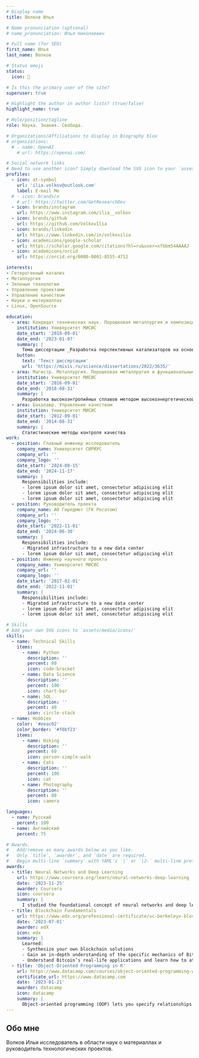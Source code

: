 ```yaml
---
# Display name
title: Волков Илья

# Name pronunciation (optional)
# name_pronunciation: Илья Николаевич

# Full name (for SEO)
first_name: Илья
last_name: Волков

# Status emoji
status:
  icon: 🐑

# Is this the primary user of the site?
superuser: true

# Highlight the author in author lists? (true/false)
highlight_name: true

# Role/position/tagline
role: Наука. Знания. Свобода.

# Organizations/Affiliations to display in Biography blox
# organizations:
  # - name: OpenAI
    # url: https://openai.com/

# Social network links
# Need to use another icon? Simply download the SVG icon to your `assets/media/icons/` folder.
profiles:
  - icon: at-symbol
    url: 'ilia.volkov@outlook.com'
    label: E-mail Me
  # - icon: brands/x
    # url: https://twitter.com/GetResearchDev
  - icon: brands/instagram
    url: https://www.instagram.com/ilia__volkov
  - icon: brands/github
    url: https://github.com/VolkovIlia
  - icon: brands/linkedin
    url: https://www.linkedin.com/in/volkovilia
  - icon: academicons/google-scholar
    url: https://scholar.google.com/citations?hl=ru&user=xfbbm54AAAAJ
  - icon: academicons/orcid
    url: https://orcid.org/0000-0001-8555-4712

interests:
- Гетерогенный катализ
- Металлургия
- Зеленые технологии
- Управление проектами
- Управление качеством
- Науки о материаллах
- Linux, OpenSource

education:
  - area: Кандидат технических наук. Порошковая металлургия и композиционные материалы
    institution: Университет МИСИС
    date_start: '2018-09-01'
    date_end: '2023-01-07'
    summary: |
      Тема диссертации _Разработка перспективных катализаторов на основе гетерогенных наноструктур нитрида бора_. Научный руководитель [Профессор Штанский Д.В.](https://misis.ru/science/community/scientists/3493/). Результаты отражены на пяти конференциях и в трех рецензируемых журналах.
    button:
      text: 'Текст диссертации'
      url: 'https://misis.ru/science/dissertations/2022/3635/'
  - area: Магистр. Металлургия. Порошковая металлругия и функциональные покрытия
    institution: Университет МИСИС
    date_start: '2016-09-01'
    date_end: '2018-08-31'
    summary: | 
      Разработка высокоэнтропийных сплавов методом высокоэнергетической механической обработки
  - area: Бакалавр. Управление качеством
    institution: Университет МИСИС
    date_start: '2012-09-01'
    date_end: '2014-08-31'
    summary: |
      Статистические методы контроля качества
work:
  - position: Главный инженер исследователь
    company_name: Университет СИРИУС
    company_url: ''
    company_logo: ''
    date_start: '2024-08-15'
    date_end: '2024-11-17'
    summary: |
      Responsibilities include:
      - lorem ipsum dolor sit amet, consectetur adipiscing elit
      - lorem ipsum dolor sit amet, consectetur adipiscing elit
      - lorem ipsum dolor sit amet, consectetur adipiscing elit
  - position: Руководитель проекта
    company_name: АО Гиредмет (ГК Росатом)
    company_url: ''
    company_logo: ''
    date_start: '2022-11-01'
    date_end: '2024-06-30'
    summary: |
      Responsibilities include:
      - Migrated infrastructure to a new data center
      - lorem ipsum dolor sit amet, consectetur adipiscing elit
  - position: Инженер научного проекта
    company_name: Университет МИСИС
    company_url: ''
    company_logo: ''
    date_start: '2017-02-01'
    date_end: '2022-11-01'
    summary: |
      Responsibilities include:
      - Migrated infrastructure to a new data center
      - lorem ipsum dolor sit amet, consectetur adipiscing elit
      - lorem ipsum dolor sit amet, consectetur adipiscing elit

# Skills
# Add your own SVG icons to `assets/media/icons/`
skills:
  - name: Technical Skills
    items:
      - name: Python
        description: ''
        percent: 80
        icon: code-bracket
      - name: Data Science
        description: ''
        percent: 100
        icon: chart-bar
      - name: SQL
        description: ''
        percent: 40
        icon: circle-stack
  - name: Hobbies
    color: '#eeac02'
    color_border: '#f0bf23'
    items:
      - name: Hiking
        description: ''
        percent: 60
        icon: person-simple-walk
      - name: Cats
        description: ''
        percent: 100
        icon: cat
      - name: Photography
        description: ''
        percent: 80
        icon: camera

languages:
  - name: Русский
    percent: 100
  - name: Английский
    percent: 75

# Awards.
#   Add/remove as many awards below as you like.
#   Only `title`, `awarder`, and `date` are required.
#   Begin multi-line `summary` with YAML's `|` or `|2-` multi-line prefix and indent 2 spaces below.
awards:
  - title: Neural Networks and Deep Learning
    url: https://www.coursera.org/learn/neural-networks-deep-learning
    date: '2023-11-25'
    awarder: Coursera
    icon: coursera
    summary: |
      I studied the foundational concept of neural networks and deep learning. By the end, I was familiar with the significant technological trends driving the rise of deep learning; build, train, and apply fully connected deep neural networks; implement efficient (vectorized) neural networks; identify key parameters in a neural network’s architecture; and apply deep learning to your own applications.
  - title: Blockchain Fundamentals
    url: https://www.edx.org/professional-certificate/uc-berkeleyx-blockchain-fundamentals
    date: '2023-07-01'
    awarder: edX
    icon: edx
    summary: |
      Learned:
      - Synthesize your own blockchain solutions
      - Gain an in-depth understanding of the specific mechanics of Bitcoin
      - Understand Bitcoin’s real-life applications and learn how to attack and destroy Bitcoin, Ethereum, smart contracts and Dapps, and alternatives to Bitcoin’s Proof-of-Work consensus algorithm
  - title: 'Object-Oriented Programming in R'
    url: https://www.datacamp.com/courses/object-oriented-programming-with-s3-and-r6-in-r
    certificate_url: https://www.datacamp.com
    date: '2023-01-21'
    awarder: datacamp
    icon: datacamp
    summary: |
      Object-oriented programming (OOP) lets you specify relationships between functions and the objects that they can act on, helping you manage complexity in your code. This is an intermediate level course, providing an introduction to OOP, using the S3 and R6 systems. S3 is a great day-to-day R programming tool that simplifies some of the functions that you write. R6 is especially useful for industry-specific analyses, working with web APIs, and building GUIs.
---
```


## Обо мне

Волков Илья исследователь в области наук о материаллах и руководитель технологических проектов.
